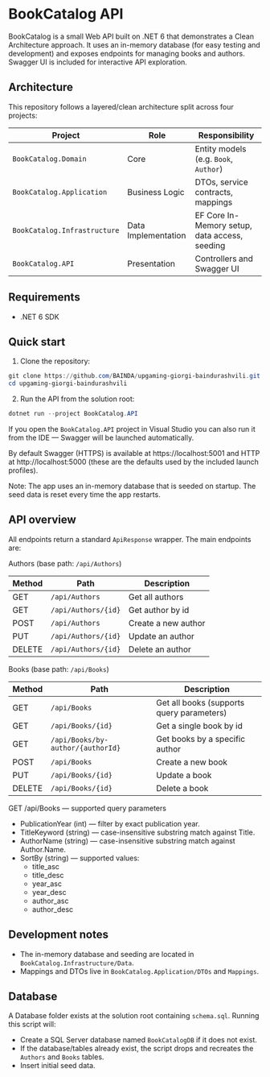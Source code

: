 # BookCatalog API

BookCatalog is a small Web API built on .NET 6 that demonstrates a Clean Architecture approach.
It uses an in-memory database (for easy testing and development) and exposes endpoints for
managing books and authors. Swagger UI is included for interactive API exploration.

## Architecture

This repository follows a layered/clean architecture split across four projects:

| Project                      | Role                | Responsibility                                |
| ---------------------------- | ------------------- | --------------------------------------------- |
| `BookCatalog.Domain`         | Core                | Entity models (e.g. `Book`, `Author`)         |
| `BookCatalog.Application`    | Business Logic      | DTOs, service contracts, mappings             |
| `BookCatalog.Infrastructure` | Data Implementation | EF Core In-Memory setup, data access, seeding |
| `BookCatalog.API`            | Presentation        | Controllers and Swagger UI                    |

## Requirements

- .NET 6 SDK

## Quick start

1. Clone the repository:

```powershell
git clone https://github.com/BAINDA/upgaming-giorgi-baindurashvili.git
cd upgaming-giorgi-baindurashvili
```

2. Run the API from the solution root:

```powershell
dotnet run --project BookCatalog.API
```

If you open the `BookCatalog.API` project in Visual Studio you can also run it from the IDE — Swagger will be launched automatically.

By default Swagger (HTTPS) is available at https://localhost:5001 and HTTP at http://localhost:5000 (these are the defaults used by the included launch profiles).

Note: The app uses an in-memory database that is seeded on startup. The seed data is reset every time the app restarts.

## API overview

All endpoints return a standard `ApiResponse` wrapper. The main endpoints are:

Authors (base path: `/api/Authors`)

| Method | Path                | Description         |
| ------ | ------------------- | ------------------- |
| GET    | `/api/Authors`      | Get all authors     |
| GET    | `/api/Authors/{id}` | Get author by id    |
| POST   | `/api/Authors`      | Create a new author |
| PUT    | `/api/Authors/{id}` | Update an author    |
| DELETE | `/api/Authors/{id}` | Delete an author    |

Books (base path: `/api/Books`)

| Method | Path                              | Description                               |
| ------ | --------------------------------- | ----------------------------------------- |
| GET    | `/api/Books`                      | Get all books (supports query parameters) |
| GET    | `/api/Books/{id}`                 | Get a single book by id                   |
| GET    | `/api/Books/by-author/{authorId}` | Get books by a specific author            |
| POST   | `/api/Books`                      | Create a new book                         |
| PUT    | `/api/Books/{id}`                 | Update a book                             |
| DELETE | `/api/Books/{id}`                 | Delete a book                             |

GET /api/Books — supported query parameters

- PublicationYear (int) — filter by exact publication year.
- TitleKeyword (string) — case-insensitive substring match against Title.
- AuthorName (string) — case-insensitive substring match against Author.Name.
- SortBy (string) — supported values:
  - title_asc
  - title_desc
  - year_asc
  - year_desc
  - author_asc
  - author_desc

## Development notes

- The in-memory database and seeding are located in `BookCatalog.Infrastructure/Data`.
- Mappings and DTOs live in `BookCatalog.Application/DTOs` and `Mappings`.

## Database

A Database folder exists at the solution root containing `schema.sql`. Running this script will:

- Create a SQL Server database named `BookCatalogDB` if it does not exist.
- If the database/tables already exist, the script drops and recreates the `Authors` and `Books` tables.
- Insert initial seed data.
